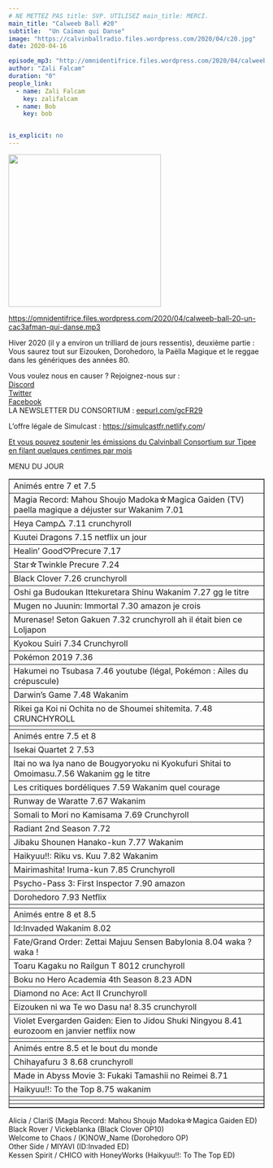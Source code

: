 ```yaml
---
# NE METTEZ PAS title: SVP. UTILISEZ main_title: MERCI.
main_title: "Calweeb Ball #20"
subtitle:  "Un Caïman qui Danse"
image: "https://calvinballradio.files.wordpress.com/2020/04/c20.jpg"
date: 2020-04-16

episode_mp3: "http://omnidentifrice.files.wordpress.com/2020/04/calweeb-ball-20-un-cac3afman-qui-danse.mp3"
author: "Zali Falcam"
duration: "0"
people_link: 
  - name: Zali Falcam
    key: zalifalcam
  - name: Bob
    key: bob


is_explicit: no
---
```


<PodcastHeader/>

<!-- ECRIRE LA DESCRIPTION DE L'EPISODE SOUS CETTE LIGNE -->
<p><img class="alignnone size-medium wp-image-329" src="https://calvinballradio.files.wordpress.com/2020/04/c20.jpg?w=300" alt="" width="300" height="300" srcset="https://calvinballradio.files.wordpress.com/2020/04/c20.jpg?w=300 300w, https://calvinballradio.files.wordpress.com/2020/04/c20.jpg?w=150 150w, https://calvinballradio.files.wordpress.com/2020/04/c20.jpg 400w"></p>
<p><a href="https://omnidentifrice.files.wordpress.com/2020/04/calweeb-ball-20-un-cac3afman-qui-danse.mp3">https://omnidentifrice.files.wordpress.com/2020/04/calweeb-ball-20-un-cac3afman-qui-danse.mp3</a></p>
<p>Hiver 2020 (il y a environ un trilliard de jours ressentis), deuxième partie : Vous saurez tout sur Eizouken, Dorohedoro, la Paëlla Magique et le reggae dans les génériques des années 80.</p>
<p>Vous voulez nous en causer ? Rejoignez-nous sur :<br>
<a href="http://discordapp.com/invite/4RnA9v7" rel="noopener noreferrer">Discord</a><br>
<a href="https://twitter.com/Calvinball_FM?lang=fr" rel="noopener noreferrer">Twitter</a><br>
<a href="https://www.facebook.com/CalvinballRadio/?ref=bookmarks" rel="noopener noreferrer">Facebook</a><br>
LA NEWSLETTER DU CONSORTIUM : <a title="http://eepurl.com/gcFR29" href="https://exit.sc/?url=http%3A%2F%2Feepurl.com%2FgcFR29" rel="nofollow noopener noreferrer">eepurl.com/gcFR29</a></p>
<p>L’offre légale de Simulcast : <a href="https://simulcastfr.netlify.com/" rel="noopener">https://simulcastfr.netlify.com</a>/</p>
<p><a href="https://fr.tipeee.com/calvinball" rel="noopener noreferrer">Et vous pouvez soutenir les émissions du Calvinball Consortium sur Tipee en filant quelques centimes par mois</a></p>
<p>MENU DU JOUR<br>
</p>
<table dir="ltr" border="1" cellspacing="0" cellpadding="0">
<colgroup>
<col width="545"></colgroup>
<tbody>
<tr>
<td>Animés entre 7 et 7.5</td>
</tr>
<tr>
<td>
<div>
<div>Magia Record: Mahou Shoujo Madoka☆Magica Gaiden (TV) paella magique a déjuster sur Wakanim 7.01</div>
</div>
</td>
</tr>
<tr>
<td>Heya Camp△ 7.11 crunchyroll</td>
</tr>
<tr>
<td>Kuutei Dragons 7.15 netflix un jour</td>
</tr>
<tr>
<td>Healin’ Good♡Precure 7.17</td>
</tr>
<tr>
<td>Star☆Twinkle Precure 7.24</td>
</tr>
<tr>
<td>Black Clover 7.26 crunchyroll</td>
</tr>
<tr>
<td>Oshi ga Budoukan Ittekuretara Shinu Wakanim 7.27 gg le titre</td>
</tr>
<tr>
<td>Mugen no Juunin: Immortal 7.30 amazon je crois</td>
</tr>
<tr>
<td>Murenase! Seton Gakuen 7.32 crunchyroll ah il était bien ce Loljapon</td>
</tr>
<tr>
<td>Kyokou Suiri 7.34 Crunchyroll</td>
</tr>
<tr>
<td>Pokémon 2019 7.36</td>
</tr>
<tr>
<td>Hakumei no Tsubasa 7.46 youtube (légal, Pokémon : Ailes du crépuscule)</td>
</tr>
<tr>
<td>Darwin’s Game 7.48 Wakanim</td>
</tr>
<tr>
<td>Rikei ga Koi ni Ochita no de Shoumei shitemita. 7.48 CRUNCHYROLL</td>
</tr>
<tr>
<td></td>
</tr>
<tr>
<td>Animés entre 7.5 et 8</td>
</tr>
<tr>
<td>Isekai Quartet 2 7.53</td>
</tr>
<tr>
<td>
<div>
<div>Itai no wa Iya nano de Bougyoryoku ni Kyokufuri Shitai to Omoimasu.7.56 Wakanim gg le titre</div>
</div>
</td>
</tr>
<tr>
<td>Les critiques bordéliques 7.59 Wakanim quel courage</td>
</tr>
<tr>
<td>Runway de Waratte 7.67 Wakanim</td>
</tr>
<tr>
<td>Somali to Mori no Kamisama 7.69 Crunchyroll</td>
</tr>
<tr>
<td>Radiant 2nd Season 7.72</td>
</tr>
<tr>
<td>Jibaku Shounen Hanako-kun 7.77 Wakanim</td>
</tr>
<tr>
<td>Haikyuu!!: Riku vs. Kuu 7.82 Wakanim</td>
</tr>
<tr>
<td>Mairimashita! Iruma-kun 7.85 Crunchyroll</td>
</tr>
<tr>
<td>Psycho-Pass 3: First Inspector 7.90 amazon</td>
</tr>
<tr>
<td>Dorohedoro 7.93 Netflix</td>
</tr>
<tr>
<td></td>
</tr>
<tr>
<td>Animés entre 8 et 8.5</td>
</tr>
<tr>
<td>Id:Invaded Wakanim 8.02</td>
</tr>
<tr>
<td>Fate/Grand Order: Zettai Majuu Sensen Babylonia 8.04 waka ? waka !</td>
</tr>
<tr>
<td>Toaru Kagaku no Railgun T 8012 crunchyroll</td>
</tr>
<tr>
<td>Boku no Hero Academia 4th Season 8.23 ADN</td>
</tr>
<tr>
<td>Diamond no Ace: Act II Crunchyroll</td>
</tr>
<tr>
<td>Eizouken ni wa Te wo Dasu na! 8.35 crunchyroll</td>
</tr>
<tr>
<td>
<div>
<div>Violet Evergarden Gaiden: Eien to Jidou Shuki Ningyou 8.41 eurozoom en janvier netflix now</div>
</div>
</td>
</tr>
<tr>
<td></td>
</tr>
<tr>
<td>Animés entre 8.5 et le bout du monde</td>
</tr>
<tr>
<td>Chihayafuru 3 8.68 crunchyroll</td>
</tr>
<tr>
<td>Made in Abyss Movie 3: Fukaki Tamashii no Reimei 8.71</td>
</tr>
<tr>
<td>Haikyuu!!: To the Top 8.75 wakanim</td>
</tr>
<tr>
<td></td>
</tr>
<tr>
<td></td>
</tr>
<tr>
<td></td>
</tr>
</tbody>
</table>
<p>Alicia / ClariS (Magia Record: Mahou Shoujo Madoka☆Magica Gaiden ED)<br>
Black Rover / Vickeblanka (Black Clover OP10)<br>
Welcome to Chaos / (K)NOW_Name (Dorohedoro OP)<br>
Other Side / MIYAVI (ID:Invaded ED)<br>
Kessen Spirit / CHICO with HoneyWorks (Haikyuu!!: To The Top ED)</p>


